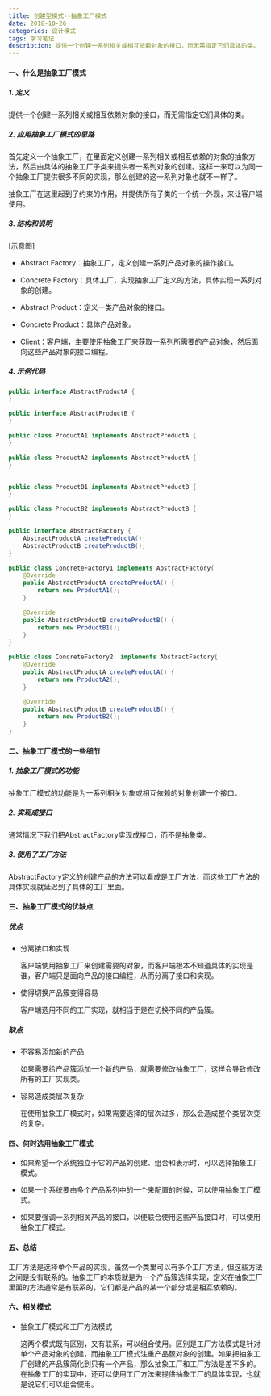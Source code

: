 ```yaml
---
title: 创建型模式--抽象工厂模式
date: 2018-10-26
categories: 设计模式
tags: 学习笔记
description: 提供一个创建一系列相关或相互依赖对象的接口，而无需指定它们具体的类。
---
```


#### 一、什么是抽象工厂模式

##### 1. 定义

提供一个创建一系列相关或相互依赖对象的接口，而无需指定它们具体的类。

##### 2. 应用抽象工厂模式的思路

首先定义一个抽象工厂，在里面定义创建一系列相关或相互依赖的对象的抽象方法，然后由具体的抽象工厂子类来提供者一系列对象的创建。这样一来可以为同一个抽象工厂提供很多不同的实现，那么创建的这一系列对象也就不一样了。

抽象工厂在这里起到了约束的作用，并提供所有子类的一个统一外观，来让客户端使用。

##### 3. 结构和说明

[示意图]

- Abstract Factory：抽象工厂，定义创建一系列产品对象的操作接口。

- Concrete Factory：具体工厂，实现抽象工厂定义的方法，具体实现一系列对象的创建。

- Abstract Product：定义一类产品对象的接口。

- Concrete Product：具体产品对象。

- Client：客户端，主要使用抽象工厂来获取一系列所需要的产品对象，然后面向这些产品对象的接口编程。

##### 4. 示例代码

```java
public interface AbstractProductA {
}

public interface AbstractProductB {
}

public class ProductA1 implements AbstractProductA {
}

public class ProductA2 implements AbstractProductA {
}


public class ProductB1 implements AbstractProductB {
}

public class ProductB2 implements AbstractProductB {
}

public interface AbstractFactory {
    AbstractProductA createProductA();
    AbstractProductB createProductB();
}

public class ConcreteFactory1 implements AbstractFactory{
    @Override
    public AbstractProductA createProductA() {
        return new ProductA1();
    }

    @Override
    public AbstractProductB createProductB() {
        return new ProductB1();
    }
}

public class ConcreteFactory2  implements AbstractFactory{
    @Override
    public AbstractProductA createProductA() {
        return new ProductA2();
    }

    @Override
    public AbstractProductB createProductB() {
        return new ProductB2();
    }
}
```

#### 二、抽象工厂模式的一些细节

##### 1. 抽象工厂模式的功能

抽象工厂模式的功能是为一系列相关对象或相互依赖的对象创建一个接口。

##### 2. 实现成接口

通常情况下我们把AbstractFactory实现成接口，而不是抽象类。

##### 3. 使用了工厂方法

AbstractFactory定义的创建产品的方法可以看成是工厂方法，而这些工厂方法的具体实现就延迟到了具体的工厂里面。

#### 三、抽象工厂模式的优缺点

##### 优点

- 分离接口和实现

  客户端使用抽象工厂来创建需要的对象，而客户端根本不知道具体的实现是谁，客户端只是面向产品的接口编程，从而分离了接口和实现。

- 使得切换产品簇变得容易

  客户端选用不同的工厂实现，就相当于是在切换不同的产品簇。

##### 缺点

- 不容易添加新的产品

  如果需要给产品簇添加一个新的产品，就需要修改抽象工厂，这样会导致修改所有的工厂实现类。

- 容易造成类层次复杂

  在使用抽象工厂模式时，如果需要选择的层次过多，那么会造成整个类层次变的复杂。

#### 四、何时选用抽象工厂模式

- 如果希望一个系统独立于它的产品的创建、组合和表示时，可以选择抽象工厂模式。

- 如果一个系统要由多个产品系列中的一个来配置的时候，可以使用抽象工厂模式。

- 如果要强调一系列相关产品的接口，以便联合使用这些产品接口时，可以使用抽象工厂模式。

#### 五、总结

工厂方法是选择单个产品的实现，虽然一个类里可以有多个工厂方法，但这些方法之间是没有联系的。抽象工厂的本质就是为一个产品簇选择实现，定义在抽象工厂里面的方法通常是有联系的，它们都是产品的某一个部分或是相互依赖的。

#### 六、相关模式

- 抽象工厂模式和工厂方法模式

  这两个模式既有区别，又有联系，可以组合使用。区别是工厂方法模式是针对单个产品对象的创建，而抽象工厂模式注重产品簇对象的创建。如果把抽象工厂创建的产品簇简化到只有一个产品，那么抽象工厂和工厂方法是差不多的。在抽象工厂的实现中，还可以使用工厂方法来提供抽象工厂的具体实现，也就是说它们可以组合使用。
